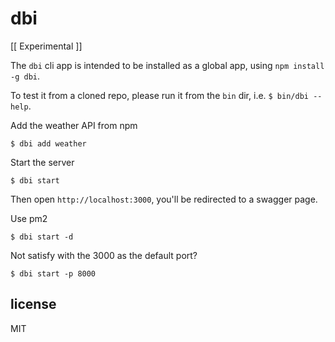 # dbi

[[ Experimental ]]

The `dbi` cli app is intended to be installed as a global app, using `npm install -g dbi`.

To test it from a cloned repo, please run it from the `bin` dir, i.e. `$ bin/dbi --help`.

Add the weather API from npm

```
$ dbi add weather
```

Start the server

```
$ dbi start
```

Then open `http://localhost:3000`, you'll be redirected to a swagger page.

Use pm2 

```
$ dbi start -d
```

Not satisfy with the 3000 as the default port?

```
$ dbi start -p 8000
```

## license 

MIT
